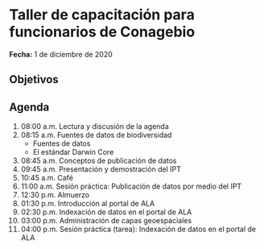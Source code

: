 # Taller de capacitación para funcionarios de Conagebio

**Fecha:** 1 de diciembre de 2020

## Objetivos

## Agenda

01. 08:00 a.m. Lectura y discusión de la agenda
02. 08:15 a.m. Fuentes de datos de biodiversidad
    * Fuentes de datos
    * El estándar Darwin Core
03. 08:45 a.m. Conceptos de publicación de datos
04. 09:45 a.m. Presentación y demostración del IPT
05. 10:45 a.m. Café
06. 11:00 a.m. Sesión práctica: Publicación de datos por medio del IPT
07. 12:30 p.m. Almuerzo
08. 01:30 p.m. Introducción al portal de ALA
09. 02:30 p.m. Indexación de datos en el portal de ALA
10. 03:00 p.m. Administración de capas geoespaciales
11. 04:00 p.m. Sesión práctica (tarea): Indexación de datos en el portal de ALA
